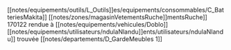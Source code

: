 [[notes/equipements/outils/L_Outils]]es/equipements/consommables/C_BatteriesMakita]] [[notes/zones/magasinVetementsRuche]]mentsRuche]] 170122 rendue à [[notes/equipements/vehicules/Doblo]] [[notes/equipements/utilisateurs/ndulaNlandu]]ents/utilisateurs/ndulaNlandu]]
trouvée [[notes/departements/D_GardeMeubles 1]] 